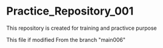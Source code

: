 # Practice_Repository_001
This repository is created for training and practivce purpose

This file if modified From the branch "main006"